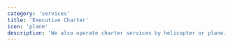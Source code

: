 ```yaml
---
category: 'services'
title: 'Executive Charter'
icon: 'plane'
description: 'We also operate charter services by helicopter or plane. Avoid Hartsfield stress and TSA to your destination of choice.'
---
```


